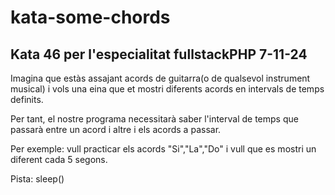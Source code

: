 # kata-some-chords

## Kata 46 per l'especialitat fullstackPHP 7-11-24

Imagina que estàs assajant acords de guitarra(o de qualsevol instrument musical) i vols una eina que et mostri diferents acords en intervals de temps definits.

Per tant, el nostre programa necessitarà saber l'interval de temps que passarà entre un acord i altre i els acords a passar.

Per exemple: vull practicar els acords "Si","La","Do" i vull que es mostri un diferent cada 5 segons.

Pista: sleep()
